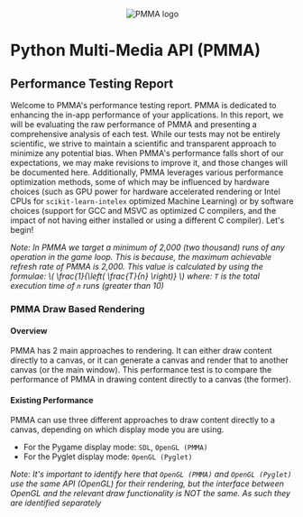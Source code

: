 <div align="center">

  ![PMMA logo](https://github.com/PycraftDeveloper/PMMA/assets/81379254/2c4858b8-b50c-4f3b-95f3-d93fd1f0f19b)
</div>


# Python Multi-Media API (PMMA)

## Performance Testing Report

Welcome to PMMA's performance testing report. PMMA is dedicated to enhancing the in-app performance of your applications. In this report, we will be evaluating the raw performance of PMMA and presenting a comprehensive analysis of each test. While our tests may not be entirely scientific, we strive to maintain a scientific and transparent approach to minimize any potential bias. When PMMA's performance falls short of our expectations, we may make revisions to improve it, and those changes will be documented here. Additionally, PMMA leverages various performance optimization methods, some of which may be influenced by hardware choices (such as GPU power for hardware accelerated rendering or Intel CPUs for `scikit-learn-intelex` optimized Machine Learning) or by software choices (support for GCC and MSVC as optimized C compilers, and the impact of not having either installed or using a different C compiler). Let's begin!

_Note: In PMMA we target a minimum of 2,000 (two thousand) runs of any operation in the game loop. This is because, the maximum achievable refresh rate of PMMA is 2,000. This value is calculated by using the formulae: \\( \frac{1}{\left( \frac{T}{n} \right)} \\) where: `T` is the total execution time of `n` runs (greater than 10)_

### PMMA Draw Based Rendering

#### Overview

PMMA has 2 main approaches to rendering. It can either draw content directly to a canvas, or it can generate a canvas and render that to another canvas (or the main window). This performance test is to compare the performance of PMMA in drawing content directly to a canvas (the former).

#### Existing Performance

PMMA can use three different approaches to draw content directly to a canvas, depending on which display mode you are using.
* For the Pygame display mode: `SDL`, `OpenGL (PMMA)`
* For the Pyglet display mode: `OpenGL (Pyglet)`

_Note: It's important to identify here that `OpenGL (PMMA)` and `OpenGL (Pyglet)` use the same API (OpenGL) for their rendering, but the interface between OpenGL and the relevant draw functionality is NOT the same. As such they are identified separately_

